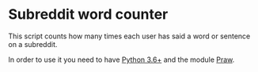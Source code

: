 # Subreddit word counter

This script counts how many times each user has said a word or sentence on a subreddit.

In order to use it you need to have [Python 3.6+](https://www.python.org/downloads/) and the module [Praw](https://praw.readthedocs.io/en/stable/getting_started/installation.html).

